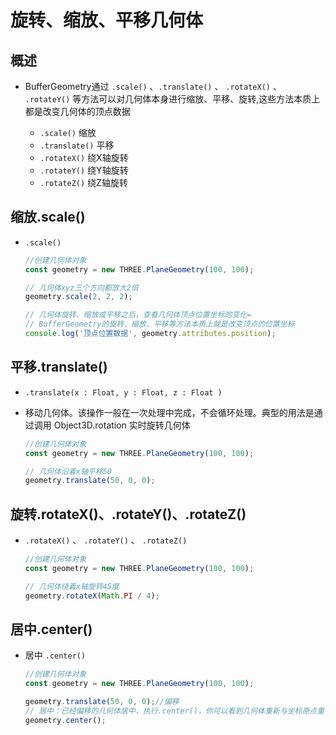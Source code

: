 # 旋转、缩放、平移几何体

## 概述

+ BufferGeometry通过 `.scale()` 、`.translate()` 、 `.rotateX()` 、 `.rotateY()` 等方法可以对几何体本身进行缩放、平移、旋转,这些方法本质上都是改变几何体的顶点数据

  + `.scale()` 缩放
  + `.translate()` 平移
  + `.rotateX()` 绕X轴旋转
  + `.rotateY()` 绕Y轴旋转
  + `.rotateZ()` 绕Z轴旋转

## 缩放.scale()

+ `.scale()`

  ```js
  //创建几何体对象
  const geometry = new THREE.PlaneGeometry(100, 100);

  // 几何体xyz三个方向都放大2倍
  geometry.scale(2, 2, 2);

  // 几何体旋转、缩放或平移之后，查看几何体顶点位置坐标的变化=
  // BufferGeometry的旋转、缩放、平移等方法本质上就是改变顶点的位置坐标
  console.log('顶点位置数据', geometry.attributes.position);
  ```

## 平移.translate()

+ `.translate(x : Float, y : Float, z : Float )`
+ 移动几何体。该操作一般在一次处理中完成，不会循环处理。典型的用法是通过调用 Object3D.rotation 实时旋转几何体

  ```js
  //创建几何体对象
  const geometry = new THREE.PlaneGeometry(100, 100);

  // 几何体沿着x轴平移50
  geometry.translate(50, 0, 0);
  ```

## 旋转.rotateX()、.rotateY()、.rotateZ()

+ `.rotateX()` 、 `.rotateY()` 、 `.rotateZ()`

  ```js
  //创建几何体对象
  const geometry = new THREE.PlaneGeometry(100, 100);

  // 几何体绕着x轴旋转45度
  geometry.rotateX(Math.PI / 4);
  ```

## 居中.center()

+ 居中 `.center()`

  ```js
  //创建几何体对象
  const geometry = new THREE.PlaneGeometry(100, 100);

  geometry.translate(50, 0, 0);//偏移
  // 居中：已经偏移的几何体居中，执行.center()，你可以看到几何体重新与坐标原点重合
  geometry.center();
  ```
